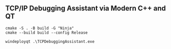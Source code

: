 ## TCP/IP Debugging Assistant via Modern C++ and QT

```shell
cmake -S . -B build -G "Ninja"
cmake --build build --config Release

windeployqt .\TCPDebuggingAssistant.exe

```
